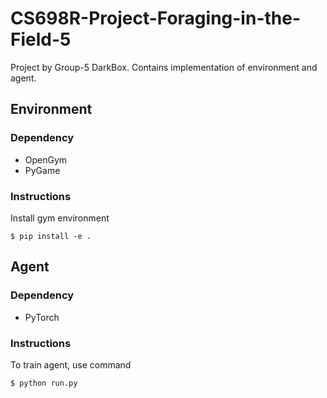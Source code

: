 # CS698R-Project-Foraging-in-the-Field-5

Project by Group-5 DarkBox. Contains implementation of environment and agent.

## Environment
### Dependency
- OpenGym
- PyGame
### Instructions
Install gym environment 
```console
$ pip install -e .
```



## Agent
### Dependency
- PyTorch

### Instructions
To train agent, use command
```console
$ python run.py
```
